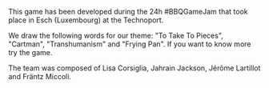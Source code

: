 This game has been developed during the 24h #BBQGameJam that took place in Esch (Luxembourg) at the Technoport.

We draw the following words for our theme: "To Take To Pieces", "Cartman", "Transhumanism" and "Frying Pan". If you want to know more try the game.

The team was composed of Lisa Corsiglia, Jahrain Jackson, Jérôme Lartillot and Fräntz Miccoli.